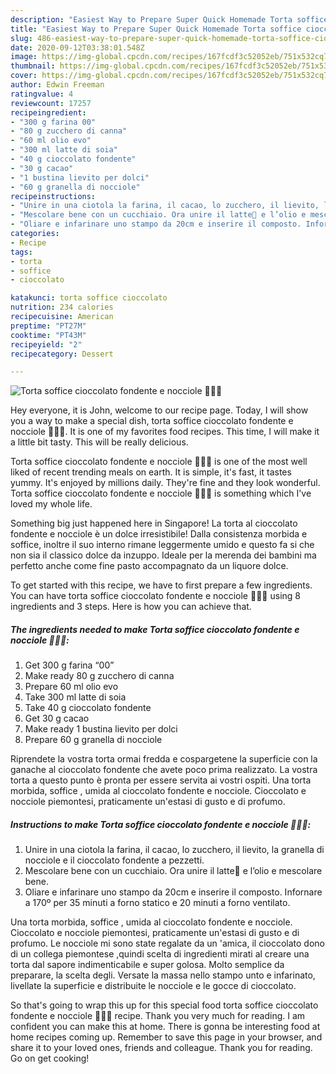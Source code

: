 ```yaml
---
description: "Easiest Way to Prepare Super Quick Homemade Torta soffice cioccolato fondente e nocciole 🥧🍫🌰"
title: "Easiest Way to Prepare Super Quick Homemade Torta soffice cioccolato fondente e nocciole 🥧🍫🌰"
slug: 486-easiest-way-to-prepare-super-quick-homemade-torta-soffice-cioccolato-fondente-e-nocciole
date: 2020-09-12T03:38:01.548Z
image: https://img-global.cpcdn.com/recipes/167fcdf3c52052eb/751x532cq70/torta-soffice-cioccolato-fondente-e-nocciole-🥧🍫🌰-recipe-main-photo.jpg
thumbnail: https://img-global.cpcdn.com/recipes/167fcdf3c52052eb/751x532cq70/torta-soffice-cioccolato-fondente-e-nocciole-🥧🍫🌰-recipe-main-photo.jpg
cover: https://img-global.cpcdn.com/recipes/167fcdf3c52052eb/751x532cq70/torta-soffice-cioccolato-fondente-e-nocciole-🥧🍫🌰-recipe-main-photo.jpg
author: Edwin Freeman
ratingvalue: 4
reviewcount: 17257
recipeingredient:
- "300 g farina 00"
- "80 g zucchero di canna"
- "60 ml olio evo"
- "300 ml latte di soia"
- "40 g cioccolato fondente"
- "30 g cacao"
- "1 bustina lievito per dolci"
- "60 g granella di nocciole"
recipeinstructions:
- "Unire in una ciotola la farina, il cacao, lo zucchero, il lievito, la granella di nocciole e il cioccolato fondente a pezzetti."
- "Mescolare bene con un cucchiaio. Ora unire il latte🥛 e l’olio e mescolare bene."
- "Oliare e infarinare uno stampo da 20cm e inserire il composto. Infornare a 170º per 35 minuti a forno statico e 20 minuti a forno ventilato."
categories:
- Recipe
tags:
- torta
- soffice
- cioccolato

katakunci: torta soffice cioccolato 
nutrition: 234 calories
recipecuisine: American
preptime: "PT27M"
cooktime: "PT43M"
recipeyield: "2"
recipecategory: Dessert

---
```



![Torta soffice cioccolato fondente e nocciole 🥧🍫🌰](https://img-global.cpcdn.com/recipes/167fcdf3c52052eb/751x532cq70/torta-soffice-cioccolato-fondente-e-nocciole-🥧🍫🌰-recipe-main-photo.jpg)

Hey everyone, it is John, welcome to our recipe page. Today, I will show you a way to make a special dish, torta soffice cioccolato fondente e nocciole 🥧🍫🌰. It is one of my favorites food recipes. This time, I will make it a little bit tasty. This will be really delicious.

Torta soffice cioccolato fondente e nocciole 🥧🍫🌰 is one of the most well liked of recent trending meals on earth. It is simple, it's fast, it tastes yummy. It's enjoyed by millions daily. They're fine and they look wonderful. Torta soffice cioccolato fondente e nocciole 🥧🍫🌰 is something which I've loved my whole life.

Something big just happened here in Singapore! La torta al cioccolato fondente e nocciole è un dolce irresistibile! Dalla consistenza morbida e soffice, inoltre il suo interno rimane leggermente umido e questo fa si che non sia il classico dolce da inzuppo. Ideale per la merenda dei bambini ma perfetto anche come fine pasto accompagnato da un liquore dolce.


To get started with this recipe, we have to first prepare a few ingredients. You can have torta soffice cioccolato fondente e nocciole 🥧🍫🌰 using 8 ingredients and 3 steps. Here is how you can achieve that.

<!--inarticleads1-->

##### The ingredients needed to make Torta soffice cioccolato fondente e nocciole 🥧🍫🌰:

1. Get 300 g farina “00”
1. Make ready 80 g zucchero di canna
1. Prepare 60 ml olio evo
1. Take 300 ml latte di soia
1. Take 40 g cioccolato fondente
1. Get 30 g cacao
1. Make ready 1 bustina lievito per dolci
1. Prepare 60 g granella di nocciole


Riprendete la vostra torta ormai fredda e cospargetene la superficie con la ganache al cioccolato fondente che avete poco prima realizzato. La vostra torta a questo punto è pronta per essere servita ai vostri ospiti. Una torta morbida, soffice , umida al cioccolato fondente e nocciole. Cioccolato e nocciole piemontesi, praticamente un&#39;estasi di gusto e di profumo. 

<!--inarticleads2-->

##### Instructions to make Torta soffice cioccolato fondente e nocciole 🥧🍫🌰:

1. Unire in una ciotola la farina, il cacao, lo zucchero, il lievito, la granella di nocciole e il cioccolato fondente a pezzetti.
1. Mescolare bene con un cucchiaio. Ora unire il latte🥛 e l’olio e mescolare bene.
1. Oliare e infarinare uno stampo da 20cm e inserire il composto. Infornare a 170º per 35 minuti a forno statico e 20 minuti a forno ventilato.


Una torta morbida, soffice , umida al cioccolato fondente e nocciole. Cioccolato e nocciole piemontesi, praticamente un&#39;estasi di gusto e di profumo. Le nocciole mi sono state regalate da un &#39;amica, il cioccolato dono di un collega piemontese ,quindi scelta di ingredienti mirati al creare una torta dal sapore indimenticabile e super golosa. Molto semplice da preparare, la scelta degli. Versate la massa nello stampo unto e infarinato, livellate la superficie e distribuite le nocciole e le gocce di cioccolato. 

So that's going to wrap this up for this special food torta soffice cioccolato fondente e nocciole 🥧🍫🌰 recipe. Thank you very much for reading. I am confident you can make this at home. There is gonna be interesting food at home recipes coming up. Remember to save this page in your browser, and share it to your loved ones, friends and colleague. Thank you for reading. Go on get cooking!
